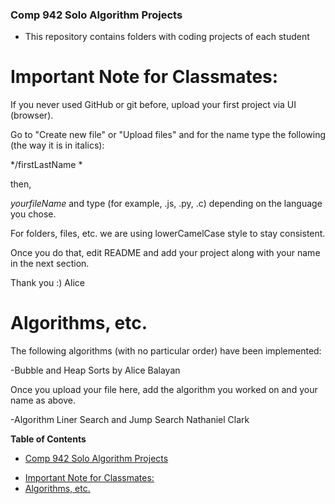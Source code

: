 ### Comp 942 Solo Algorithm Projects

- This repository contains folders with coding projects of each student

# Important Note for Classmates: 
If you never used GitHub or git before, upload your first project via UI (browser). 

Go to "Create new file" or "Upload files" and for the name type the following (the way it is in italics):

*/firstLastName *

then, 

*yourfileName* and type (for example, .js, .py, .c) depending on the language you chose. 

For folders, files, etc. we are using lowerCamelCase style to stay consistent. 

Once you do that, edit README and add your project along with your name in the next section. 

Thank you :)
Alice

# Algorithms, etc.
The following algorithms (with no particular order) have been implemented: 

-Bubble and Heap Sorts by Alice Balayan 

Once you upload your file here, add the algorithm you worked on and your name as above. 

-Algorithm Liner Search and Jump Search Nathaniel Clark

**Table of Contents**

+ [Comp 942 Solo Algorithm Projects](#comp-942-solo-algorithm-projects)
- [Important Note for Classmates:](#important-note-for-classmates-)
- [Algorithms, etc.](#algorithms--etc)

